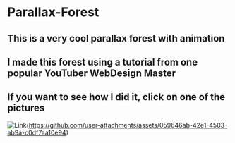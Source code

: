 # Parallax-Forest
## This is a very cool parallax forest with animation
## I made this forest using a tutorial from one popular YouTuber WebDesign Master
## If you want to see how I did it, click on one of the pictures
![Link](https://glinskiarseni.github.io/Urus/)(https://github.com/user-attachments/assets/059646ab-42e1-4503-ab9a-c0df7aa10e94)

